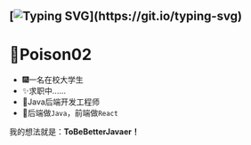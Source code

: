 [![Typing SVG](https://readme-typing-svg.demolab.com?font=Lumanosimo&pause=1000&color=F7B1CB&center=true&vCenter=true&width=435&lines=To+Be+Better+Javaer!)](https://git.io/typing-svg)
---
# 🚀Poison02

- 🎆一名在校大学生
- ✨求职中......
- 🎉Java后端开发工程师
- 🎊后端做`Java`，前端做`React`

我的想法就是：**ToBeBetterJavaer！** 
